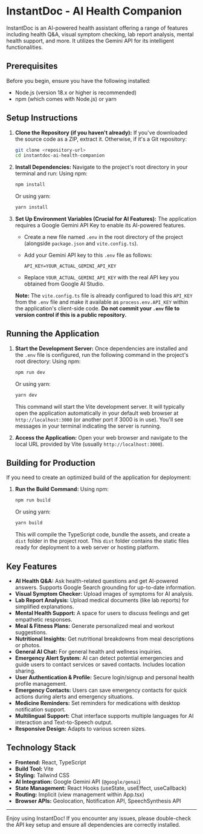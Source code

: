 # InstantDoc - AI Health Companion

InstantDoc is an AI-powered health assistant offering a range of features including health Q&A, visual symptom checking, lab report analysis, mental health support, and more. It utilizes the Gemini API for its intelligent functionalities.

## Prerequisites

Before you begin, ensure you have the following installed:
- Node.js (version 18.x or higher is recommended)
- npm (which comes with Node.js) or yarn

## Setup Instructions

1.  **Clone the Repository (if you haven't already):**
    If you've downloaded the source code as a ZIP, extract it. Otherwise, if it's a Git repository:
    ```bash
    git clone <repository-url>
    cd instantdoc-ai-health-companion
    ```

2.  **Install Dependencies:**
    Navigate to the project's root directory in your terminal and run:
    Using npm:
    ```bash
    npm install
    ```
    Or using yarn:
    ```bash
    yarn install
    ```

3.  **Set Up Environment Variables (Crucial for AI Features):**
    The application requires a Google Gemini API Key to enable its AI-powered features.
    
    *   Create a new file named `.env` in the root directory of the project (alongside `package.json` and `vite.config.ts`).
    *   Add your Gemini API key to this `.env` file as follows:

        ```env
        API_KEY=YOUR_ACTUAL_GEMINI_API_KEY
        ```
    *   Replace `YOUR_ACTUAL_GEMINI_API_KEY` with the real API key you obtained from Google AI Studio.

    **Note:** The `vite.config.ts` file is already configured to load this `API_KEY` from the `.env` file and make it available as `process.env.API_KEY` within the application's client-side code. **Do not commit your `.env` file to version control if this is a public repository.**

## Running the Application

1.  **Start the Development Server:**
    Once dependencies are installed and the `.env` file is configured, run the following command in the project's root directory:
    Using npm:
    ```bash
    npm run dev
    ```
    Or using yarn:
    ```bash
    yarn dev
    ```
    This command will start the Vite development server. It will typically open the application automatically in your default web browser at `http://localhost:3000` (or another port if 3000 is in use). You'll see messages in your terminal indicating the server is running.

2.  **Access the Application:**
    Open your web browser and navigate to the local URL provided by Vite (usually `http://localhost:3000`).

## Building for Production

If you need to create an optimized build of the application for deployment:

1.  **Run the Build Command:**
    Using npm:
    ```bash
    npm run build
    ```
    Or using yarn:
    ```bash
    yarn build
    ```
    This will compile the TypeScript code, bundle the assets, and create a `dist` folder in the project root. This `dist` folder contains the static files ready for deployment to a web server or hosting platform.

## Key Features

- **AI Health Q&A:** Ask health-related questions and get AI-powered answers. Supports Google Search grounding for up-to-date information.
- **Visual Symptom Checker:** Upload images of symptoms for AI analysis.
- **Lab Report Analysis:** Upload medical documents (like lab reports) for simplified explanations.
- **Mental Health Support:** A space for users to discuss feelings and get empathetic responses.
- **Meal & Fitness Plans:** Generate personalized meal and workout suggestions.
- **Nutritional Insights:** Get nutritional breakdowns from meal descriptions or photos.
- **General AI Chat:** For general health and wellness inquiries.
- **Emergency Alert System:** AI can detect potential emergencies and guide users to contact services or saved contacts. Includes location sharing.
- **User Authentication & Profile:** Secure login/signup and personal health profile management.
- **Emergency Contacts:** Users can save emergency contacts for quick actions during alerts and emergency situations.
- **Medicine Reminders:** Set reminders for medications with desktop notification support.
- **Multilingual Support:** Chat interface supports multiple languages for AI interaction and Text-to-Speech output.
- **Responsive Design:** Adapts to various screen sizes.

## Technology Stack

- **Frontend:** React, TypeScript
- **Build Tool:** Vite
- **Styling:** Tailwind CSS
- **AI Integration:** Google Gemini API (`@google/genai`)
- **State Management:** React Hooks (useState, useEffect, useCallback)
- **Routing:** Implicit (view management within App.tsx)
- **Browser APIs:** Geolocation, Notification API, SpeechSynthesis API

---

Enjoy using InstantDoc! If you encounter any issues, please double-check the API key setup and ensure all dependencies are correctly installed.
